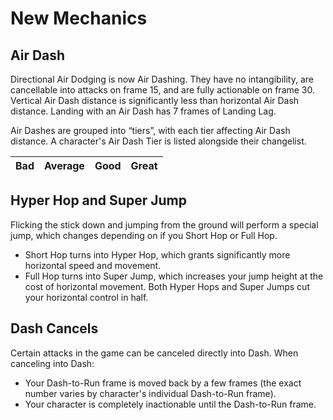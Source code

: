 # New Mechanics

## Air Dash

Directional Air Dodging is now Air Dashing. They have no intangibility, are cancellable into attacks on frame 15, and are fully actionable on frame 30. Vertical Air Dash distance is significantly less than horizontal Air Dash distance. Landing with an Air Dash has 7 frames of Landing Lag.

Air Dashes are grouped into “tiers”, with each tier affecting Air Dash distance. A character's Air Dash Tier is listed alongside their changelist.

<datatable>

| Bad | Average | Good | Great |
|:---:|:-------:|:----:|:-----:|

</datatable>

## Hyper Hop and Super Jump

Flicking the stick down and jumping from the ground will perform a special jump, which changes depending on if you Short Hop or Full Hop.
* Short Hop turns into Hyper Hop, which grants significantly more horizontal speed and movement.
* Full Hop turns into Super Jump, which increases your jump height at the cost of horizontal movement.
Both Hyper Hops and Super Jumps cut your horizontal control in half.

## Dash Cancels

Certain attacks in the game can be canceled directly into Dash. When canceling into Dash:
* Your Dash-to-Run frame is moved back by a few frames (the exact number varies by character's individual Dash-to-Run frame).
* Your character is completely inactionable until the Dash-to-Run frame.